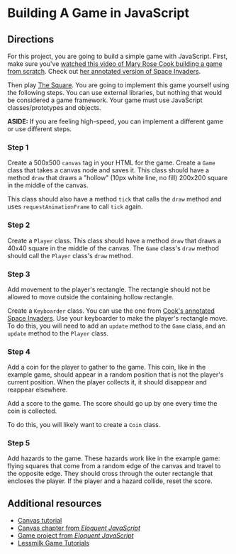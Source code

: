 # Building A Game in JavaScript

## Directions

For this project, you are going to build a simple game with JavaScript. First, make sure you've [watched this video of Mary Rose Cook building a game from scratch](https://vimeo.com/105955605). Check out [her annotated version of Space Invaders](http://annotated-code.maryrosecook.com/space-invaders/docs/space-invaders.html).

Then play [The Square](http://www.lessmilk.com/game/the-square/). You are going to implement this game yourself using the following steps. You can use external libraries, but nothing that would be considered a game framework. Your game must use JavaScript classes/prototypes and objects.

**ASIDE:** If you are feeling high-speed, you can implement a different game or use different steps.

### Step 1

Create a 500x500 `canvas` tag in your HTML for the game. Create a `Game` class that takes a canvas node and saves it. This class should have a method `draw` that draws a "hollow" (10px white line, no fill) 200x200 square in the middle of the canvas.

This class should also have a method `tick` that calls the `draw` method and uses `requestAnimationFrame` to call `tick` again.

### Step 2

Create a `Player` class. This class should have a method `draw` that draws 
a 40x40 square in the middle of the canvas. The `Game` class's `draw` method should call the `Player` class's `draw` method.

### Step 3

Add movement to the player's rectangle. The rectangle should not be allowed to move outside the containing hollow rectangle.

Create a `Keyboarder` class. You can use the one from [Cook's annotated Space Invaders](http://annotated-code.maryrosecook.com/space-invaders/docs/space-invaders.html). Use your keyboarder to make the player's rectangle move. To do this, you will need to add an `update` method to the `Game` class, and an `update` method to the `Player` class.

### Step 4

Add a coin for the player to gather to the game. This coin, like in the example game, should appear in a random position that is not the player's current position. When the player collects it, it should disappear and reappear elsewhere.

Add a score to the game. The score should go up by one every time the coin is collected.

To do this, you will likely want to create a `Coin` class.

### Step 5

Add hazards to the game. These hazards work like in the example game: flying squares that come from a random edge of the canvas and travel to the opposite edge. They should cross through the outer rectangle that encloses the player. If the player and a hazard collide, reset the score.

## Additional resources

* [Canvas tutorial](https://developer.mozilla.org/en-US/docs/Web/API/Canvas_API/Tutorial)
* [Canvas chapter from _Eloquent JavaScript_](https://eloquentjavascript.net/17_canvas.html)
* [Game project from _Eloquent JavaScript_](https://eloquentjavascript.net/3rd_edition/16_game.html)
* [Lessmilk Game Tutorials](http://www.lessmilk.com/)
